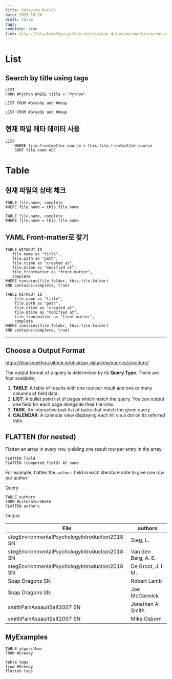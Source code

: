 ```yaml
---
title: Dataview Quries
date: 2023-10-20
draft: false
tags: 
complete: true
link: https://blacksmithgu.github.io/obsidian-dataview/annotation/metadata-pages/
---
```


# List

## Search by title using tags

```
LIST 
FROM #Python WHERE title = "Python" 
```


 ```dataview
LIST FROM #Greedy and #Heap 
```

```
LIST FROM #Greedy and #Heap 
```


## 현재 파일 메타 데이터 사용
```
LIST 
	WHERE file.frontmatter.source = this.file.frontmatter.source 
	SORT file.name ASC 
```




# Table

## 현재 파일의 상태 체크
 ```dataview
TABLE file.name, complete
WHERE file.name = this.file.name
```

 ```
TABLE file.name, complete
WHERE file.name = this.file.name
```



## YAML Front-matter로 찾기

 ```dataview
TABLE WITHOUT ID
	file.name as "title",
	file.path as "path",
	file.ctime as "created at",
	file.mtime as "modified at",
	file.frontmatter as "front-matter",
	complete
WHERE contains(file.folder, this.file.folder) 
AND contains(complete, true)
```

```
TABLE WITHOUT ID
	file.name as "title",
	file.path as "path",
	file.ctime as "created at",
	file.mtime as "modified at",
	file.frontmatter as "front-matter",
	complete
WHERE contains(file.folder, this.file.folder) 
AND contains(complete, true)
```



___

## Choose a Output Format

https://blacksmithgu.github.io/obsidian-dataview/queries/structure/

The output format of a query is determined by its **Query Type**. There are four available:

1. **TABLE**: A table of results with one row per result and one or many columns of field data.
2. **LIST**: A bullet point list of pages which match the query. You can output one field for each page alongside their file links.
3. **TASK**: An interactive task list of tasks that match the given query.
4. **CALENDAR**: A calendar view displaying each hit via a dot on its referred date.

## FLATTEN (for nested)

Flatten an array in every row, yielding one result row per entry in the array.

```
FLATTEN field 
FLATTEN (computed_field) AS name
```

For example, flatten the `authors` field in each literature note to give one row per author:

Query
```
TABLE authors 
FROM #LiteratureNote 
FLATTEN authors
```


Output

| File                                           | authors             |
| ---------------------------------------------- | ------------------- |
| stegEnvironmentalPsychologyIntroduction2018 SN | Steg, L.            |
| stegEnvironmentalPsychologyIntroduction2018 SN | Van den Berg, A. E. |
| stegEnvironmentalPsychologyIntroduction2018 SN | De Groot, J. I. M.  |
| Soap Dragons SN                                | Robert Lamb         |
| Soap Dragons SN                                | Joe McCormick       |
| smithPainAssaultSelf2007 SN                    | Jonathan A. Smith   |
| smithPainAssaultSelf2007 SN                    | Mike Osborn         |

## MyExamples

```dataview
TABLE algorithms
FROM #Greedy 
```


```dataview
table tags
from #Greedy 
flatten tags
```
